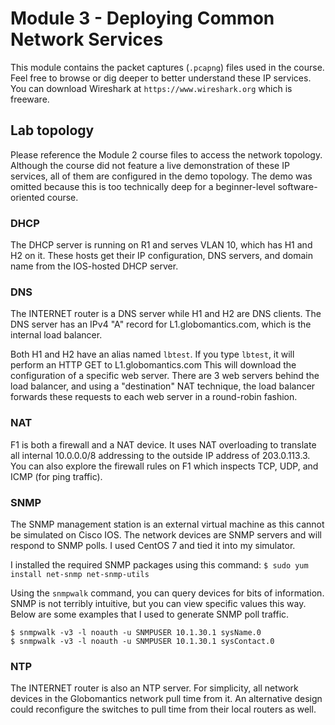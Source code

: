 # Module 3 - Deploying Common Network Services
This module contains the packet captures (`.pcapng`) files used in the
course. Feel free to browse or dig deeper to better understand these
IP services. You can download Wireshark at `https://www.wireshark.org`
which is freeware.

## Lab topology
Please reference the Module 2 course files to access the network topology.
Although the course did not feature a live demonstration of these IP services,
all of them are configured in the demo topology. The demo was omitted because
this is too technically deep for a beginner-level software-oriented course.

### DHCP
The DHCP server is running on R1 and serves VLAN 10, which has H1 and H2 on
it. These hosts get their IP configuration, DNS servers, and domain name
from the IOS-hosted DHCP server.

### DNS
The INTERNET router is a DNS server while H1 and H2 are DNS clients. The DNS
server has an IPv4 "A" record for L1.globomantics.com, which is the
internal load balancer.

Both H1 and H2 have an alias named `lbtest`. If you type `lbtest`, it will
perform an HTTP GET to L1.globomantics.com This will download the
configuration of a specific web server. There are 3 web servers behind the
load balancer, and using a "destination" NAT technique, the load balancer
forwards these requests to each web server in a round-robin fashion.

### NAT
F1 is both a firewall and a NAT device. It uses NAT overloading to translate all
internal 10.0.0.0/8 addressing to the outside IP address of 203.0.113.3. You can
also explore the firewall rules on F1 which inspects TCP, UDP, and
ICMP (for ping traffic).

### SNMP
The SNMP management station is an external virtual machine as this cannot be
simulated on Cisco IOS. The network devices are SNMP servers and will respond
to SNMP polls. I used CentOS 7 and tied it into my simulator.

I installed the required SNMP packages using this command:
`$ sudo yum install net-snmp net-snmp-utils`

Using the `snmpwalk` command, you can query devices for bits of information.
SNMP is not terribly intuitive, but you can view specific values this way.
Below are some examples that I used to generate SNMP poll traffic.

```
$ snmpwalk -v3 -l noauth -u SNMPUSER 10.1.30.1 sysName.0
$ snmpwalk -v3 -l noauth -u SNMPUSER 10.1.30.1 sysContact.0
```

### NTP
The INTERNET router is also an NTP server. For simplicity, all network devices
in the Globomantics network pull time from it. An alternative design could
reconfigure the switches to pull time from their local routers as well.